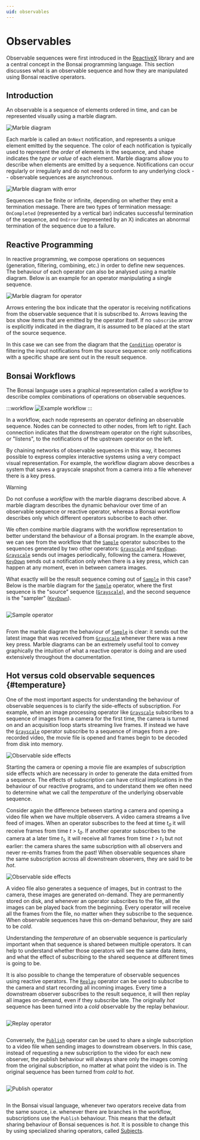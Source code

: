 ```yaml
---
uid: observables
---
```


# Observables

Observable sequences were first introduced in the [ReactiveX](http://reactivex.io/) library and are a central concept in the Bonsai programming language. This section discusses what is an observable sequence and how they are manipulated using Bonsai reactive operators.

## Introduction

An observable is a sequence of elements ordered in time, and can be represented visually using a marble diagram.

![Marble diagram](~/images/language-marblediagram.svg)

Each marble is called an `OnNext` notification, and represents a unique element emitted by the sequence. The color of each notification is typically used to represent the *order* of elements in the sequence, and shape indicates the *type or value* of each element. Marble diagrams allow you to describe when elements are emitted by a sequence. Notifications can occur regularly or irregularly and do not need to conform to any underlying clock -- observable sequences are asynchronous.

![Marble diagram with error](~/images/language-marblediagram-error.svg)

Sequences can be finite or infinite, depending on whether they emit a termination message. There are two types of termination message: `OnCompleted` (represented by a vertical bar) indicates successful termination of the sequence, and `OnError` (represented by an X) indicates an abnormal termination of the sequence due to a failure.

## Reactive Programming

In reactive programming, we compose operations on sequences (generation, filtering, combining, etc.) in order to define new sequences. The behaviour of each operator can also be analysed using a marble diagram. Below is an example for an operator manipulating a single sequence.

![Marble diagram for operator](~/images/language-marblediagram-operator.svg)

Arrows entering the box indicate that the operator is receiving notifications from the observable sequence that it is subscribed to. Arrows leaving the box show items that are emitted by the operator itself. If no `subscribe` arrow is explicitly indicated in the diagram, it is assumed to be placed at the start of the source sequence.

In this case we can see from the diagram that the [`Condition`] operator is filtering the input notifications from the source sequence: only notifications with a specific shape are sent out in the result sequence.

## Bonsai Workflows

The Bonsai language uses a graphical representation called a *workflow* to describe complex combinations of operations on observable sequences.

:::workflow
![Example workflow](~/workflows/language-sampleframe.bonsai)
:::

In a workflow, each node represents an operator defining an observable sequence. Nodes can be connected to other nodes, from left to right. Each connection indicates that the downstream operator on the right subscribes, or "listens", to the notifications of the upstream operator on the left.

By chaining networks of observable sequences in this way, it becomes possible to express complex interactive systems using a very compact visual representation. For example, the workflow diagram above describes a system that saves a grayscale snapshot from a camera into a file whenever there is a key press.

> [!Warning]
> Do not confuse a *workflow* with the marble diagrams described above. A marble diagram describes the dynamic behaviour over time of an observable sequence or reactive operator, whereas a Bonsai workflow describes only which different operators subscribe to each other.

We often combine marble diagrams with the workflow representation to better understand the behaviour of a Bonsai program. In the example above, we can see from the workflow that the [`Sample`] operator subscribes to the sequences generated by two other operators: [`Grayscale`] and [`KeyDown`]. [`Grayscale`] sends out images periodically, following the camera. However, [`KeyDown`] sends out a notification only when there is a key press, which can happen at any moment, even in between camera images.

What exactly will be the result sequence coming out of [`Sample`] in this case? Below is the marble diagram for the [`Sample`] operator, where the first sequence is the "source" sequence ([`Grayscale`]), and the second sequence is the "sampler" ([`KeyDown`]).

<img alt="Sample operator" src="~/images/language-samplegrayscale.svg" style="max-height:250px;padding:1em 0" />

From the marble diagram the behaviour of [`Sample`] is clear: it sends out the latest image that was received from [`Grayscale`] whenever there was a new key press. Marble diagrams can be an extremely useful tool to convey graphically the intuition of what a reactive operator is doing and are used extensively throughout the documentation.

## Hot versus cold observable sequences {#temperature}

One of the most important aspects for understanding the behaviour of observable sequences is to clarify the side-effects of subscription. For example, when an image processing operator like [`Grayscale`] subscribes to a sequence of images from a camera for the first time, the camera is turned on and an acquisition loop starts streaming live frames. If instead we have the [`Grayscale`] operator subscribe to a sequence of images from a pre-recorded video, the movie file is opened and frames begin to be decoded from disk into memory.

<img alt="Observable side effects" src="~/images/language-temperature-effects.svg" style="max-height:250px" />

Starting the camera or opening a movie file are examples of subscription side effects which are necessary in order to generate the data emitted from a sequence. The effects of subscription can have critical implications in the behaviour of our reactive programs, and to understand them we often need to determine what we call the *temperature* of the underlying observable sequence.

Consider again the difference between starting a camera and opening a video file when we have multiple observers. A video camera streams a live feed of images. When an operator subscribes to the feed at time *t<sub>0</sub>* it will receive frames from time *t > t<sub>0</sub>*. If another operator subscribes to the camera at a later time *t<sub>1</sub>*, it will receive all frames from time *t > t<sub>1</sub>* but not earlier: the camera shares the same subscription with all observers and never re-emits frames from the past! When observable sequences share the same subscription across all downstream observers, they are said to be *hot*.

<img alt="Observable side effects" src="~/images/language-temperature.svg" style="max-height:180px" />

A video file also generates a sequence of images, but in contrast to the camera, these images are generated on-demand. They are permanently stored on disk, and whenever an operator subscribes to the file, all the images can be played back from the beginning. Every operator will receive all the frames from the file, no matter when they subscribe to the sequence. When observable sequences have this on-demand behaviour, they are said to be *cold*.

Understanding the *temperature* of an observable sequence is particularly important when that sequence is shared between multiple operators. It can help to understand whether those operators will see the same data items, and what the effect of subscribing to the shared sequence at different times is going to be.

It is also possible to change the temperature of observable sequences using reactive operators. The [`Replay`] operator can be used to subscribe to the camera and start recording all incoming images. Every time a downstream observer subscribes to the result sequence, it will then replay all images on-demand, even if they subscribe late. The originally *hot* sequence has been turned into a *cold* observable by the replay behaviour.

<img alt="Replay operator" src="~/images/reactive-replay.svg" style="max-height:250px;padding:1em 0" />

Conversely, the [`Publish`] operator can be used to share a single subscription to a video file when sending images to downstream observers. In this case, instead of requesting a new subscription to the video for each new observer, the publish behaviour will always share only the images coming from the original subscription, no matter at what point the video is in. The original sequence has been turned from *cold* to *hot*.

<img alt="Publish operator" src="~/images/reactive-publish.svg" style="max-height:250px;padding:1em 0" />

In the Bonsai visual language, whenever two operators receive data from the same source, i.e. whenever there are branches in the workflow, subscriptions use the `Publish` behaviour. This means that the default sharing behaviour of Bonsai sequences is *hot*. It is possible to change this by using specialized sharing operators, called [Subjects](xref:subjects).

<!-- Reference-style links -->
[`Condition`]: xref:Bonsai.Reactive.Condition
[`Grayscale`]: xref:Bonsai.Vision.Grayscale
[`KeyDown`]: xref:Bonsai.Windows.Input.KeyDown
[`Publish`]: xref:Bonsai.Reactive.Publish
[`Replay`]: xref:Bonsai.Reactive.Replay
[`Sample`]: xref:Bonsai.Reactive.Sample